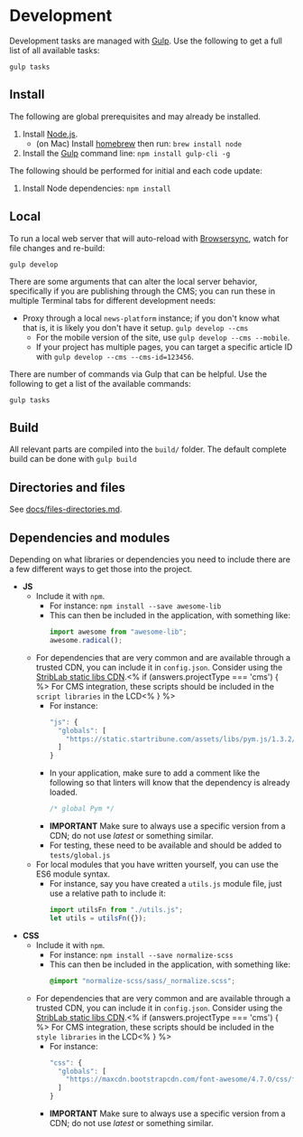# Development

Development tasks are managed with [Gulp](http://gulpjs.com/). Use the following to get a full list of all available tasks:

    gulp tasks

## Install

The following are global prerequisites and may already be installed.

1.  Install [Node.js](https://nodejs.org/en/).
    * (on Mac) Install [homebrew](http://brew.sh/) then run: `brew install node`
1.  Install the [Gulp](http://gulpjs.com/) command line: `npm install gulp-cli -g`

The following should be performed for initial and each code update:

1.  Install Node dependencies: `npm install`

## Local

To run a local web server that will auto-reload with [Browsersync](https://browsersync.io/), watch for file changes and re-build:

    gulp develop

There are some arguments that can alter the local server behavior, specifically if you are publishing through the CMS; you can run these in multiple Terminal tabs for different development needs:

* Proxy through a local `news-platform` instance; if you don't know what that is, it is likely you don't have it setup. `gulp develop --cms`
  * For the mobile version of the site, use `gulp develop --cms --mobile`.
  * If your project has multiple pages, you can target a specific article ID with `gulp develop --cms --cms-id=123456`.

There are number of commands via Gulp that can be helpful. Use the following to get a list of the available commands:

    gulp tasks

## Build

All relevant parts are compiled into the `build/` folder. The default complete build can be done with `gulp build`

## Directories and files

See [docs/files-directories.md](./files-directories.md).

## Dependencies and modules

Depending on what libraries or dependencies you need to include there are a few different ways to get those into the project.

* **JS**
  * Include it with `npm`.
    * For instance: `npm install --save awesome-lib`
    * This can then be included in the application, with something like:
      ```js
      import awesome from "awesome-lib";
      awesome.radical();
      ```
  * For dependencies that are very common and are available through a trusted CDN, you can include it in `config.json`. Consider using the [StribLab static libs CDN](https://github.com/striblab/static-libs).<% if (answers.projectType === 'cms') { %> For CMS integration, these scripts should be included in the `script libraries` in the LCD<% } %>
    * For instance:
      ```js
      "js": {
        "globals": [
          "https://static.startribune.com/assets/libs/pym.js/1.3.2/pym.v1.min.js"
        ]
      }
      ```
    * In your application, make sure to add a comment like the following so that linters will know that the dependency is already loaded.
      ```js
      /* global Pym */
      ```
    * **IMPORTANT** Make sure to always use a specific version from a CDN; do not use _latest_ or something similar.
    * For testing, these need to be available and should be added to `tests/global.js`
  * For local modules that you have written yourself, you can use the ES6 module syntax.
    * For instance, say you have created a `utils.js` module file, just use a relative path to include it:
      ```js
      import utilsFn from "./utils.js";
      let utils = utilsFn({});
      ```
* **CSS**
  * Include it with `npm`.
    * For instance: `npm install --save normalize-scss`
    * This can then be included in the application, with something like:
      ```css
      @import "normalize-scss/sass/_normalize.scss";
      ```
  * For dependencies that are very common and are available through a trusted CDN, you can include it in `config.json`. Consider using the [StribLab static libs CDN](https://github.com/striblab/static-libs).<% if (answers.projectType === 'cms') { %> For CMS integration, these scripts should be included in the `style libraries` in the LCD<% } %>
    * For instance:
      ```js
      "css": {
        "globals": [
          "https://maxcdn.bootstrapcdn.com/font-awesome/4.7.0/css/font-awesome.min.css"
        ]
      }
      ```
    * **IMPORTANT** Make sure to always use a specific version from a CDN; do not use _latest_ or something similar.
